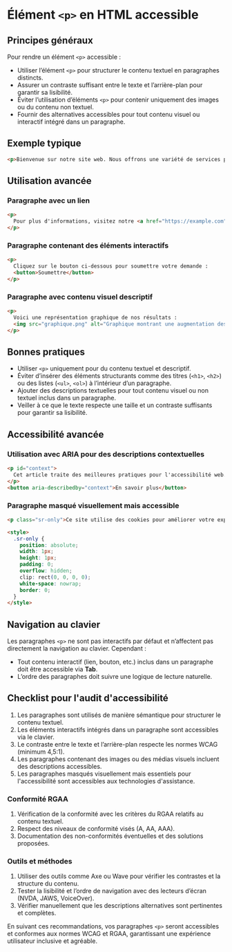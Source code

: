 # Élément `<p>` en HTML accessible

## Principes généraux

Pour rendre un élément `<p>` accessible :

- Utiliser l’élément `<p>` pour structurer le contenu textuel en paragraphes distincts.
- Assurer un contraste suffisant entre le texte et l’arrière-plan pour garantir sa lisibilité.
- Éviter l’utilisation d’éléments `<p>` pour contenir uniquement des images ou du contenu non textuel.
- Fournir des alternatives accessibles pour tout contenu visuel ou interactif intégré dans un paragraphe.

## Exemple typique

```html
<p>Bienvenue sur notre site web. Nous offrons une variété de services pour répondre à vos besoins.</p>
```

## Utilisation avancée

### Paragraphe avec un lien

```html
<p>
  Pour plus d'informations, visitez notre <a href="https://example.com">site web officiel</a>.
</p>
```

### Paragraphe contenant des éléments interactifs

```html
<p>
  Cliquez sur le bouton ci-dessous pour soumettre votre demande :
  <button>Soumettre</button>
</p>
```

### Paragraphe avec contenu visuel descriptif

```html
<p>
  Voici une représentation graphique de nos résultats :
  <img src="graphique.png" alt="Graphique montrant une augmentation des ventes de 20% en 2023" />
</p>
```

## Bonnes pratiques

- Utiliser `<p>` uniquement pour du contenu textuel et descriptif.
- Éviter d’insérer des éléments structurants comme des titres (`<h1>`, `<h2>`) ou des listes (`<ul>`, `<ol>`) à l’intérieur d’un paragraphe.
- Ajouter des descriptions textuelles pour tout contenu visuel ou non textuel inclus dans un paragraphe.
- Veiller à ce que le texte respecte une taille et un contraste suffisants pour garantir sa lisibilité.

## Accessibilité avancée

### Utilisation avec ARIA pour des descriptions contextuelles

```html
<p id="context">
  Cet article traite des meilleures pratiques pour l'accessibilité web.
</p>
<button aria-describedby="context">En savoir plus</button>
```

### Paragraphe masqué visuellement mais accessible

```html
<p class="sr-only">Ce site utilise des cookies pour améliorer votre expérience.</p>

<style>
  .sr-only {
    position: absolute;
    width: 1px;
    height: 1px;
    padding: 0;
    overflow: hidden;
    clip: rect(0, 0, 0, 0);
    white-space: nowrap;
    border: 0;
  }
</style>
```

## Navigation au clavier

Les paragraphes `<p>` ne sont pas interactifs par défaut et n’affectent pas directement la navigation au clavier. Cependant :

- Tout contenu interactif (lien, bouton, etc.) inclus dans un paragraphe doit être accessible via **Tab**.
- L’ordre des paragraphes doit suivre une logique de lecture naturelle.

## Checklist pour l'audit d'accessibilité

1. Les paragraphes sont utilisés de manière sémantique pour structurer le contenu textuel.
2. Les éléments interactifs intégrés dans un paragraphe sont accessibles via le clavier.
3. Le contraste entre le texte et l’arrière-plan respecte les normes WCAG (minimum 4,5:1).
4. Les paragraphes contenant des images ou des médias visuels incluent des descriptions accessibles.
5. Les paragraphes masqués visuellement mais essentiels pour l'accessibilité sont accessibles aux technologies d'assistance.

### Conformité RGAA

1. Vérification de la conformité avec les critères du RGAA relatifs au contenu textuel.
2. Respect des niveaux de conformité visés (A, AA, AAA).
3. Documentation des non-conformités éventuelles et des solutions proposées.

### Outils et méthodes

1. Utiliser des outils comme Axe ou Wave pour vérifier les contrastes et la structure du contenu.
2. Tester la lisibilité et l’ordre de navigation avec des lecteurs d’écran (NVDA, JAWS, VoiceOver).
3. Vérifier manuellement que les descriptions alternatives sont pertinentes et complètes.

En suivant ces recommandations, vos paragraphes `<p>` seront accessibles et conformes aux normes WCAG et RGAA, garantissant une expérience utilisateur inclusive et agréable.
